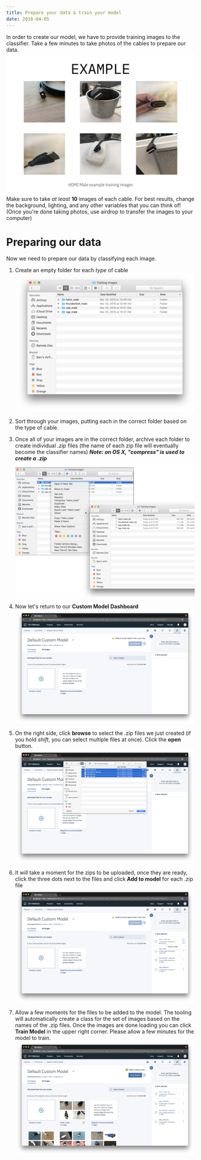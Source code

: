 ```yaml
---
title: Prepare your data & train your model
date: 2018-04-05
---
```

In order to create our model, we have to provide training images to the classifier. Take a few minutes to take photos of the cables to prepare our data.
![](../images/example_training_images.jpeg)
Make sure to take *at least* **10** images of each cable. For best results, change the background, lighting, and any other variables that you can think of! (Once you're done taking photos, use airdrop to transfer the images to your computer)

# Preparing our data
Now we need to prepare our data by classifying each image.
1. Create an empty folder for each *type* of cable
![](../images/classified_images.png)
1. Sort through your images, putting each in the correct folder based on the type of cable.
1. Once all of your images are in the correct folder, archive each folder to create individual *.zip* files (the name of each zip file will eventually become the classifier names) ***Note: on OS X, "compress" is used to create a .zip***
![](../images/classified_images_final.jpeg)

1. Now let's return to our **Custom Model Dashboard**
![](../images/visual_recognition_train_model.png)
1. On the right side, click **browse** to select the .zip files we just created (if you hold *shift*, you can select multiple files at once). Click the **open** button.
![Add images](assets/visual_recognition_add_trained_images.png)
1. It will take a moment for the zips to be uploaded, once they are ready, click the three dots next to the files and click **Add to model** for each .zip file
![Add files](assets/visual_recognition_add_images_to_model.png)
1. Allow a few moments for the files to be added to the model. The tooling will automatically create a class for the set of images based on the names of the .zip files. Once the images are done loading you can click **Train Model** in the upper right corner. Please allow a few minutes for the model to train.
![Train](assets/visual_recognition_train_model_new.png)
